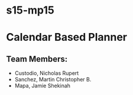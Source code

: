# s15-mp15

# Calendar Based Planner

## Team Members:

* Custodio, Nicholas Rupert
* Sanchez, Martin Christopher B.
* Mapa, Jamie Shekinah 